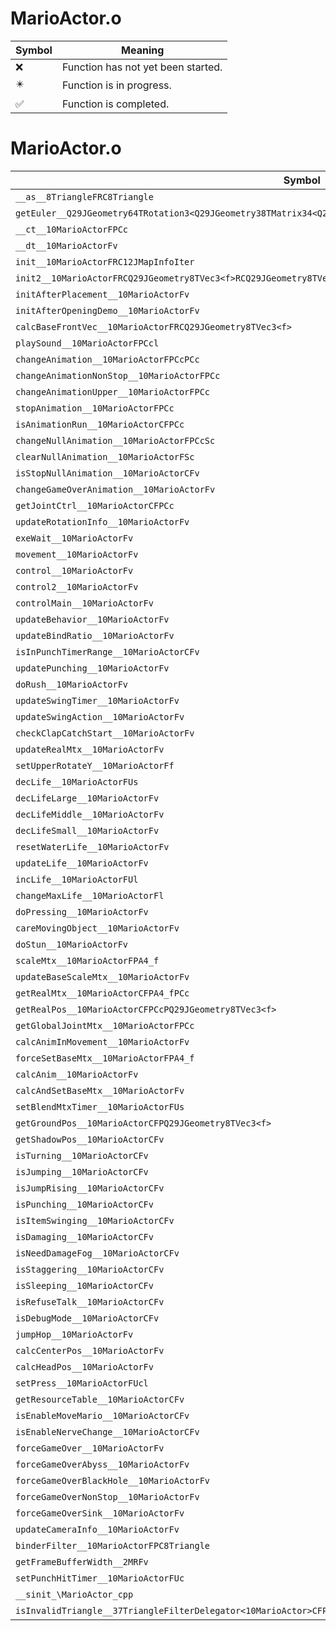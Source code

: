 # MarioActor.o
| Symbol | Meaning 
| ------------- | ------------- 
| :x: | Function has not yet been started. 
| :eight_pointed_black_star: | Function is in progress. 
| :white_check_mark: | Function is completed. 


# MarioActor.o
| Symbol | Decompiled? |
| ------------- | ------------- |
| `__as__8TriangleFRC8Triangle` | :white_check_mark: |
| `getEuler__Q29JGeometry64TRotation3<Q29JGeometry38TMatrix34<Q29JGeometry13SMatrix34C<f>>>CFRQ29JGeometry8TVec3<f>` | :x: |
| `__ct__10MarioActorFPCc` | :x: |
| `__dt__10MarioActorFv` | :x: |
| `init__10MarioActorFRC12JMapInfoIter` | :x: |
| `init2__10MarioActorFRCQ29JGeometry8TVec3<f>RCQ29JGeometry8TVec3<f>l` | :x: |
| `initAfterPlacement__10MarioActorFv` | :x: |
| `initAfterOpeningDemo__10MarioActorFv` | :x: |
| `calcBaseFrontVec__10MarioActorFRCQ29JGeometry8TVec3<f>` | :x: |
| `playSound__10MarioActorFPCcl` | :x: |
| `changeAnimation__10MarioActorFPCcPCc` | :x: |
| `changeAnimationNonStop__10MarioActorFPCc` | :x: |
| `changeAnimationUpper__10MarioActorFPCc` | :x: |
| `stopAnimation__10MarioActorFPCc` | :x: |
| `isAnimationRun__10MarioActorCFPCc` | :x: |
| `changeNullAnimation__10MarioActorFPCcSc` | :x: |
| `clearNullAnimation__10MarioActorFSc` | :x: |
| `isStopNullAnimation__10MarioActorCFv` | :x: |
| `changeGameOverAnimation__10MarioActorFv` | :x: |
| `getJointCtrl__10MarioActorCFPCc` | :x: |
| `updateRotationInfo__10MarioActorFv` | :x: |
| `exeWait__10MarioActorFv` | :x: |
| `movement__10MarioActorFv` | :x: |
| `control__10MarioActorFv` | :x: |
| `control2__10MarioActorFv` | :x: |
| `controlMain__10MarioActorFv` | :x: |
| `updateBehavior__10MarioActorFv` | :x: |
| `updateBindRatio__10MarioActorFv` | :x: |
| `isInPunchTimerRange__10MarioActorCFv` | :x: |
| `updatePunching__10MarioActorFv` | :x: |
| `doRush__10MarioActorFv` | :x: |
| `updateSwingTimer__10MarioActorFv` | :x: |
| `updateSwingAction__10MarioActorFv` | :x: |
| `checkClapCatchStart__10MarioActorFv` | :x: |
| `updateRealMtx__10MarioActorFv` | :x: |
| `setUpperRotateY__10MarioActorFf` | :x: |
| `decLife__10MarioActorFUs` | :x: |
| `decLifeLarge__10MarioActorFv` | :x: |
| `decLifeMiddle__10MarioActorFv` | :x: |
| `decLifeSmall__10MarioActorFv` | :x: |
| `resetWaterLife__10MarioActorFv` | :x: |
| `updateLife__10MarioActorFv` | :x: |
| `incLife__10MarioActorFUl` | :x: |
| `changeMaxLife__10MarioActorFl` | :x: |
| `doPressing__10MarioActorFv` | :x: |
| `careMovingObject__10MarioActorFv` | :x: |
| `doStun__10MarioActorFv` | :x: |
| `scaleMtx__10MarioActorFPA4_f` | :x: |
| `updateBaseScaleMtx__10MarioActorFv` | :x: |
| `getRealMtx__10MarioActorCFPA4_fPCc` | :x: |
| `getRealPos__10MarioActorCFPCcPQ29JGeometry8TVec3<f>` | :x: |
| `getGlobalJointMtx__10MarioActorFPCc` | :x: |
| `calcAnimInMovement__10MarioActorFv` | :x: |
| `forceSetBaseMtx__10MarioActorFPA4_f` | :x: |
| `calcAnim__10MarioActorFv` | :x: |
| `calcAndSetBaseMtx__10MarioActorFv` | :x: |
| `setBlendMtxTimer__10MarioActorFUs` | :x: |
| `getGroundPos__10MarioActorCFPQ29JGeometry8TVec3<f>` | :x: |
| `getShadowPos__10MarioActorCFv` | :x: |
| `isTurning__10MarioActorCFv` | :x: |
| `isJumping__10MarioActorCFv` | :x: |
| `isJumpRising__10MarioActorCFv` | :x: |
| `isPunching__10MarioActorCFv` | :x: |
| `isItemSwinging__10MarioActorCFv` | :x: |
| `isDamaging__10MarioActorCFv` | :x: |
| `isNeedDamageFog__10MarioActorCFv` | :x: |
| `isStaggering__10MarioActorCFv` | :x: |
| `isSleeping__10MarioActorCFv` | :x: |
| `isRefuseTalk__10MarioActorCFv` | :x: |
| `isDebugMode__10MarioActorCFv` | :x: |
| `jumpHop__10MarioActorFv` | :x: |
| `calcCenterPos__10MarioActorFv` | :x: |
| `calcHeadPos__10MarioActorFv` | :x: |
| `setPress__10MarioActorFUcl` | :x: |
| `getResourceTable__10MarioActorCFv` | :x: |
| `isEnableMoveMario__10MarioActorCFv` | :x: |
| `isEnableNerveChange__10MarioActorCFv` | :x: |
| `forceGameOver__10MarioActorFv` | :x: |
| `forceGameOverAbyss__10MarioActorFv` | :x: |
| `forceGameOverBlackHole__10MarioActorFv` | :x: |
| `forceGameOverNonStop__10MarioActorFv` | :x: |
| `forceGameOverSink__10MarioActorFv` | :x: |
| `updateCameraInfo__10MarioActorFv` | :x: |
| `binderFilter__10MarioActorFPC8Triangle` | :x: |
| `getFrameBufferWidth__2MRFv` | :x: |
| `setPunchHitTimer__10MarioActorFUc` | :x: |
| `__sinit_\MarioActor_cpp` | :x: |
| `isInvalidTriangle__37TriangleFilterDelegator<10MarioActor>CFPC8Triangle` | :x: |
